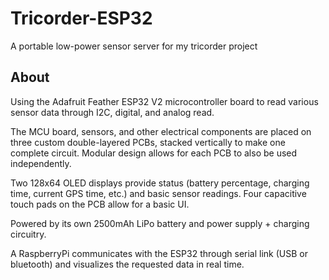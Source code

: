 # Tricorder-ESP32
A portable low-power sensor server for my tricorder project
## About
Using the Adafruit Feather ESP32 V2 microcontroller board to read various sensor data through I2C, digital, and analog read. 

The MCU board, sensors, and other electrical components are placed on three custom double-layered PCBs, stacked vertically to make one complete circuit. Modular design allows for each PCB to also be used independently.

Two 128x64 OLED displays provide status (battery percentage, charging time, current GPS time, etc.) and basic sensor readings. Four capacitive touch pads on the PCB allow for a basic UI. 

Powered by its own 2500mAh LiPo battery and power supply + charging circuitry. 

A RaspberryPi communicates with the ESP32 through serial link (USB or bluetooth) and visualizes the requested data in real time.
